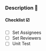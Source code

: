 ### Description :pencil:


#### Checklist :ballot_box_with_check:

- [ ] Set Assignees
- [ ] Set Reviewers
- [ ] Unit Test
